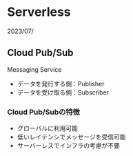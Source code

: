 # Serverless
2023/07/

## Cloud Pub/Sub
Messaging Service
- データを発行する側：Publisher
- データを受け取る側：Subscriber
### Cloud Pub/Subの特徴
- グローバルに利用可能
- 低いレイテンシでメッセージを受信可能
- サーバーレスでインフラの考慮が不要

